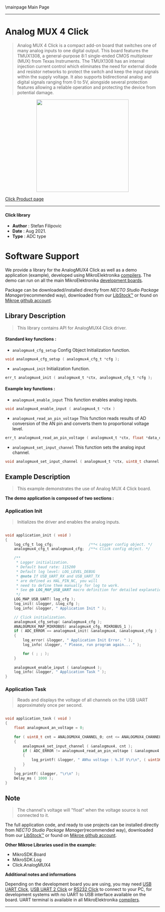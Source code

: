 \mainpage Main Page

---
# Analog MUX 4 Click

> Analog MUX 4 Click is a compact add-on board that switches one of many analog inputs to one digital output. This board features the TMUX1308, a general-purpose 8:1 single-ended CMOS multiplexer (MUX) from Texas Instruments. The TMUX1308 has an internal injection current control which eliminates the need for external diode and resistor networks to protect the switch and keep the input signals within the supply voltage. It also supports bidirectional analog and digital signals ranging from 0 to 5V, alongside several protection features allowing a reliable operation and protecting the device from potential damage.

<p align="center">
  <img src="https://download.mikroe.com/images/click_for_ide/analogmux4_click.png" height=300px>
</p>

[Click Product page](https://www.mikroe.com/analog-mux-4-click)

---


#### Click library

- **Author**        : Stefan Filipovic
- **Date**          : Aug 2021.
- **Type**          : ADC type


# Software Support

We provide a library for the AnalogMUX4 Click
as well as a demo application (example), developed using MikroElektronika
[compilers](https://www.mikroe.com/necto-studio).
The demo can run on all the main MikroElektronika [development boards](https://www.mikroe.com/development-boards).

Package can be downloaded/installed directly from *NECTO Studio Package Manager*(recommended way), downloaded from our [LibStock&trade;](https://libstock.mikroe.com) or found on [Mikroe github account](https://github.com/MikroElektronika/mikrosdk_click_v2/tree/master/clicks).

## Library Description

> This library contains API for AnalogMUX4 Click driver.

#### Standard key functions :

- `analogmux4_cfg_setup` Config Object Initialization function.
```c
void analogmux4_cfg_setup ( analogmux4_cfg_t *cfg );
```

- `analogmux4_init` Initialization function.
```c
err_t analogmux4_init ( analogmux4_t *ctx, analogmux4_cfg_t *cfg );
```

#### Example key functions :

- `analogmux4_enable_input` This function enables analog inputs.
```c
void analogmux4_enable_input ( analogmux4_t *ctx )
```

- `analogmux4_read_an_pin_voltage` This function reads results of AD conversion of the AN pin and converts them to proportional voltage level.
```c
err_t analogmux4_read_an_pin_voltage ( analogmux4_t *ctx, float *data_out );
```

- `analogmux4_set_input_channel` This function sets the analog input channel.
```c
void analogmux4_set_input_channel ( analogmux4_t *ctx, uint8_t channel );
```

## Example Description

> This example demonstrates the use of Analog MUX 4 Click board.

**The demo application is composed of two sections :**

### Application Init

> Initializes the driver and enables the analog inputs.

```c

void application_init ( void )
{
    log_cfg_t log_cfg;                /**< Logger config object. */
    analogmux4_cfg_t analogmux4_cfg;  /**< Click config object. */

    /** 
     * Logger initialization.
     * Default baud rate: 115200
     * Default log level: LOG_LEVEL_DEBUG
     * @note If USB_UART_RX and USB_UART_TX 
     * are defined as HAL_PIN_NC, you will 
     * need to define them manually for log to work. 
     * See @b LOG_MAP_USB_UART macro definition for detailed explanation.
     */
    LOG_MAP_USB_UART( log_cfg );
    log_init( &logger, &log_cfg );
    log_info( &logger, " Application Init " );

    // Click initialization.
    analogmux4_cfg_setup( &analogmux4_cfg );
    ANALOGMUX4_MAP_MIKROBUS( analogmux4_cfg, MIKROBUS_1 );
    if ( ADC_ERROR == analogmux4_init( &analogmux4, &analogmux4_cfg ) )
    {
        log_error( &logger, " Application Init Error. " );
        log_info( &logger, " Please, run program again... " );

        for ( ; ; );
    }
    
    analogmux4_enable_input ( &analogmux4 );
    log_info( &logger, " Application Task " );
}

```

### Application Task

> Reads and displays the voltage of all channels on the USB UART approximately once per second.

```c

void application_task ( void )
{
    float analogmux4_an_voltage = 0;
    
    for ( uint8_t cnt = ANALOGMUX4_CHANNEL_0; cnt <= ANALOGMUX4_CHANNEL_7; cnt++ )
    {
        analogmux4_set_input_channel ( &analogmux4, cnt );
        if ( ADC_ERROR != analogmux4_read_an_pin_voltage ( &analogmux4, &analogmux4_an_voltage ) ) 
        {
            log_printf( &logger, " AN%u voltage : %.3f V\r\n", ( uint16_t ) cnt, analogmux4_an_voltage );
        }
    }
    log_printf( &logger, "\r\n" );
    Delay_ms ( 1000 );
}

```

## Note

> The channel's voltage will "float" when the voltage source is not connected to it.

The full application code, and ready to use projects can be installed directly from *NECTO Studio Package Manager*(recommended way), downloaded from our [LibStock&trade;](https://libstock.mikroe.com) or found on [Mikroe github account](https://github.com/MikroElektronika/mikrosdk_click_v2/tree/master/clicks).

**Other Mikroe Libraries used in the example:**

- MikroSDK.Board
- MikroSDK.Log
- Click.AnalogMUX4

**Additional notes and informations**

Depending on the development board you are using, you may need
[USB UART Click](https://www.mikroe.com/usb-uart-click),
[USB UART 2 Click](https://www.mikroe.com/usb-uart-2-click) or
[RS232 Click](https://www.mikroe.com/rs232-click) to connect to your PC, for
development systems with no UART to USB interface available on the board. UART
terminal is available in all MikroElektronika
[compilers](https://shop.mikroe.com/compilers).

---
